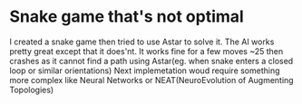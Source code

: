 # Snake game that's not optimal
I created a snake game then tried to use Astar to solve it. The AI works pretty great except that it does'nt. It works fine for a few moves ~25 then crashes as it cannot find a path using Astar(eg. when snake enters a closed loop or similar orientations)
Next implemetation woud require something more complex like Neural Networks or NEAT(NeuroEvolution of Augmenting Topologies)
